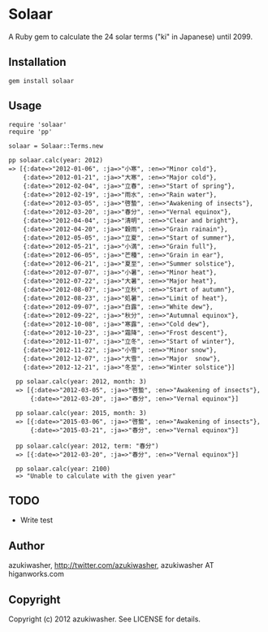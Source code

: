 Solaar
===========

A Ruby gem to calculate the 24 solar terms ("ki" in Japanese) until 2099.

Installation
-------------
    gem install solaar


Usage
---------
    require 'solaar'
    require 'pp'

    solaar = Solaar::Terms.new

    pp solaar.calc(year: 2012)
    => [{:date=>"2012-01-06", :ja=>"小寒", :en=>"Minor cold"},
        {:date=>"2012-01-21", :ja=>"大寒", :en=>"Major cold"},
        {:date=>"2012-02-04", :ja=>"立春", :en=>"Start of spring"},
        {:date=>"2012-02-19", :ja=>"雨水", :en=>"Rain water"},
        {:date=>"2012-03-05", :ja=>"啓蟄", :en=>"Awakening of insects"},
        {:date=>"2012-03-20", :ja=>"春分", :en=>"Vernal equinox"},
        {:date=>"2012-04-04", :ja=>"清明", :en=>"Clear and bright"},
        {:date=>"2012-04-20", :ja=>"穀雨", :en=>"Grain rainain"},
        {:date=>"2012-05-05", :ja=>"立夏", :en=>"Start of summer"},
        {:date=>"2012-05-21", :ja=>"小満", :en=>"Grain full"},
        {:date=>"2012-06-05", :ja=>"芒種", :en=>"Grain in ear"},
        {:date=>"2012-06-21", :ja=>"夏至", :en=>"Summer solstice"},
        {:date=>"2012-07-07", :ja=>"小暑", :en=>"Minor heat"},
        {:date=>"2012-07-22", :ja=>"大暑", :en=>"Major heat"},
        {:date=>"2012-08-07", :ja=>"立秋", :en=>"Start of autumn"},
        {:date=>"2012-08-23", :ja=>"処暑", :en=>"Limit of heat"},
        {:date=>"2012-09-07", :ja=>"白露", :en=>"White dew"},
        {:date=>"2012-09-22", :ja=>"秋分", :en=>"Autumnal equinox"},
        {:date=>"2012-10-08", :ja=>"寒露", :en=>"Cold dew"},
        {:date=>"2012-10-23", :ja=>"霜降", :en=>"Frost descent"},
        {:date=>"2012-11-07", :ja=>"立冬", :en=>"Start of winter"},
        {:date=>"2012-11-22", :ja=>"小雪", :en=>"Minor snow"},
        {:date=>"2012-12-07", :ja=>"大雪", :en=>"Major  snow"},
        {:date=>"2012-12-21", :ja=>"冬至", :en=>"Winter solstice"}]

      pp solaar.calc(year: 2012, month: 3)
      => [{:date=>"2012-03-05", :ja=>"啓蟄", :en=>"Awakening of insects"},
          {:date=>"2012-03-20", :ja=>"春分", :en=>"Vernal equinox"}]

      pp solaar.calc(year: 2015, month: 3)
      => [{:date=>"2015-03-06", :ja=>"啓蟄", :en=>"Awakening of insects"},
          {:date=>"2015-03-21", :ja=>"春分", :en=>"Vernal equinox"}]

      pp solaar.calc(year: 2012, term: "春分")
      => [{:date=>"2012-03-20", :ja=>"春分", :en=>"Vernal equinox"}]

      pp solaar.calc(year: 2100)
      => "Unable to calculate with the given year"


TODO
---------

* Write test

Author
---------

azukiwasher, http://twitter.com/azukiwasher, azukiwasher AT higanworks.com

Copyright
----------

Copyright (c) 2012 azukiwasher. See LICENSE for details.
